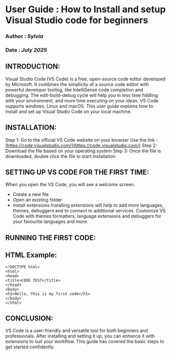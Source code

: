 # User Guide : How to Install and setup Visual Studio code for beginners

### Author : *Sylvia*
### Date : *July 2025*

## INTRODUCTION:
Visual Studio Code (VS Code) is a free, open-source code editor developed by Microsoft. It combines the simplicity of a source code editor with powerful developer tooling, like IntelliSense code completion and debugging. The edit-build-debug cycle will help you in less time fiddling with your environment, and more time executing on your ideas. VS Code supports windows, Linux and macOS. 
This user guide explains how to install and set up Visual Studio Code on your local machine. 
## INSTALLATION: 
Step 1: Go to the official VS Code website on your browser
Use the link : [https://code.visualstudio.com/](https://code.visualstudio.com/)
Step 2: Download the file based on your operating system
Step 3: Once the file is downloaded, double click the file to start installation
## SETTING UP VS CODE FOR THE FIRST TIME:
When you open the VS Code, you will see a welcome screen.
*	Create a new file
*	Open an existing folder
*	Install extensions 
Installing extensions will help to add more languages, themes, debuggers and to connect to additional services. Customize VS Code with themes formatters, language extensions and debuggers for your favourite languages and more. 




## RUNNING THE FIRST CODE:
## HTML Example:
```
<!DOCTYPE html>
<html>
<head>
<title>CODE TEST</title>
</head>
<body>
<h1>Hello, This is my first code</h1>
</body>
</html>
```

## CONCLUSION:
VS Code is a user-friendly and versatile tool for both beginners and professionals. After installing and setting it up, you can enhance it with extensions to suit your workflow. This guide has covered the basic steps to get started confidently. 








